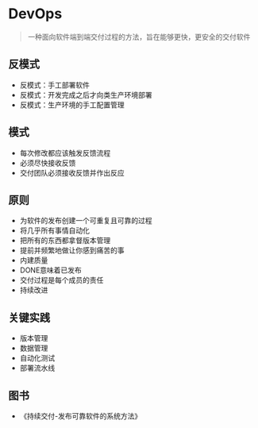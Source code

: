 # DevOps

> 一种面向软件端到端交付过程的方法，旨在能够更快，更安全的交付软件

## 反模式

* 反模式：手工部署软件
* 反模式：开发完成之后才向类生产环境部署
* 反模式：生产环境的手工配置管理

## 模式

* 每次修改都应该触发反馈流程
* 必须尽快接收反馈
* 交付团队必须接收反馈并作出反应

## 原则

* 为软件的发布创建一个可重复且可靠的过程
* 将几乎所有事情自动化
* 把所有的东西都拿督版本管理
* 提前并频繁地做让你感到痛苦的事
* 内建质量
* DONE意味着已发布
* 交付过程是每个成员的责任
* 持续改进

## 关键实践

* 版本管理
* 数据管理
* 自动化测试
* 部署流水线

## 图书

- 《持续交付-发布可靠软件的系统方法》